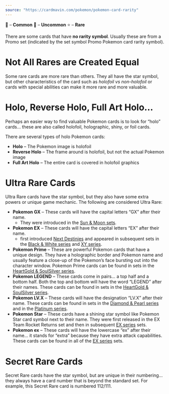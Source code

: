 ```yaml
---
source: "https://cardmavin.com/pokemon/pokemon-card-rarity"
---
```


🔵 – **Common**
🔷 – **Uncommon**
⭐ – **Rare**

There are some cards that have **no rarity symbol**. Usually these are from a Promo set (indicated by the set symbol Promo Pokemon card rarity symbol).

# Not All Rares are Created Equal
Some rare cards are more rare than others. They all have the star symbol, but other characteristics of the card such as *holofoil vs non-holofoil* or cards with special abilities can make it more rare and more valuable.

# Holo, Reverse Holo, Full Art Holo… 

Perhaps an easier way to find valuable Pokemon cards is to look for “holo” cards… these are also called holofoil, holographic, shiny, or foil cards. 

There are several types of holo Pokemon cards:

* **Holo** – The Pokemon image is holofoil
* **Reverse Holo** – The frame around is holofoil, but not the actual Pokemon image
* **Full Art Holo** – The entire card is covered in holofoil graphics

# Ultra Rare Cards

Ultra Rare cards have the star symbol, but they also have some extra powers or unique game mechanic. The following are considered Ultra Rare:

* **Pokemon GX** – These cards will have the capital letters “GX” after their name. 
	* They were introduced in the [Sun & Moon sets](https://cardmavin.com/category/pokemon/sun-moon).
* **Pokemon EX** – These cards will have the capital letters “EX” after their name.
	* first introduced [Next Destinies](https://cardmavin.com/pokemon/next-destinies-set-list) and appeared in subsequent sets in the [Black & White series](https://cardmavin.com/category/pokemon/black-white) and [XY series](https://cardmavin.com/category/pokemon/xy).
* **Pokemon Prime** – These are powerful Pokemon cards that have a unique design. They have a holographic border and Pokemon name and usually feature a close-up of the Pokemon’s face bursting out into the character window. Pokemon Prime cards can be found in sets in the [HeartGold & SoulSilver series](https://cardmavin.com/category/pokemon/heartgold-soulsilver).
* **Pokemon LEGEND** – These cards come in pairs… a top half and a bottom half. Both the top and bottom will have the word “LEGEND” after their names. These cards can be found in sets in the [HeartGold & SoulSilver series](https://cardmavin.com/category/pokemon/heartgold-soulsilver).
* **Pokemon LV.X** – These cards will have the designation “LV.X” after their name. These cards can be found in sets in the [Diamond & Pearl series](https://cardmavin.com/category/pokemon/diamond-pearl) and in the [Platinum series](https://cardmavin.com/category/pokemon/platinum).
* **Pokemon Star** – These cards have a shining star symbol like Pokemon Star card symbol next to their name. They were first released in the EX Team Rocket Returns set and then in subsequent [EX series](https://cardmavin.com/category/pokemon/ex) sets.
* **Pokemon ex** – These cards will have the lowercase “ex” after their name… it stands for “extra” because they have extra attack capabilities. These cards can be found in all of the [EX series](https://cardmavin.com/category/pokemon/ex) sets.

# Secret Rare Cards

Secret Rare cards have the star symbol, but are unique in their numbering… they always have a card number that is beyond the standard set. For example, this Secret Rare card is numbered 112/111.